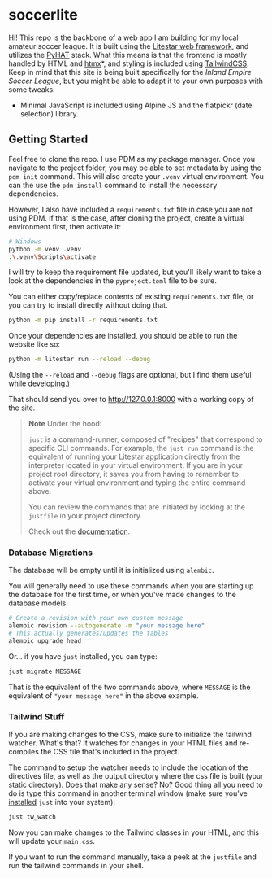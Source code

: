 # soccerlite

Hi! This repo is the backbone of a web app I am building for my local amateur soccer league. It is built using the [Litestar web framework](https://litestar.dev), and utilizes the [PyHAT](https://github.com/PyHAT-stack/awesome-python-htmx) stack. What this means is that the frontend is mostly handled by HTML and [htmx](https://htmx.org)*, and styling is included using [TailwindCSS](https://tailwindcss.com). Keep in mind that this site is being built specifically for the _Inland Empire Soccer League_, but you might be able to adapt it to your own purposes with some tweaks.

* Minimal JavaScript is included using Alpine JS and the flatpickr (date selection) library.

## Getting Started

Feel free to clone the repo. I use PDM as my package manager. Once you navigate to the project folder, you may be able to set metadata by using the `pdm init` command. This will also create your `.venv` virtual environment. You can the use the `pdm install` command to install the necessary dependencies.

However, I also have included a `requirements.txt` file in case you are not using PDM. If that is the case, after cloning the project, create a virtual environment first, then activate it:

```sh
# Windows
python -m venv .venv
.\.venv\Scripts\activate 
```

I will try to keep the requirement file updated, but you'll likely want to take a look at the dependencies in the `pyproject.toml` file to be sure.

You can either copy/replace contents of existing `requirements.txt` file, or you can try to install directly without doing that.

```sh
python -m pip install -r requirements.txt
```

Once your dependencies are installed, you should be able to run the website like so:

```sh
python -m litestar run --reload --debug
```
(Using the `--reload` and `--debug` flags are optional, but I find them useful while developing.)

That should send you over to http://127.0.0.1:8000 with a working copy of the site.

>**Note** Under the hood:
>
> `just` is a command-runner, composed of "recipes" that correspond to specific CLI commands. For example, the `just run` command is the equivalent of running your Litestar application directly from the interpreter located in your virtual environment. If you are in your project root directory, it saves you from having to remember to activate your virtual environment and typing the entire command above.
>
> You can review the commands that are initiated by looking at the `justfile` in your project directory.
>
>Check out the [documentation](https://just.systems/man/en/).

### Database Migrations

The database will be empty until it is initialized using `alembic`.

You will generally need to use these commands when you are starting up the database for the first time, or when you've made changes to the database models.

```sh
# Create a revision with your own custom message
alembic revision --autogenerate -m "your message here"
# This actually generates/updates the tables
alembic upgrade head
```

Or... if you have `just` installed, you can type:

```sh
just migrate MESSAGE
```
That is the equivalent of the two commands above, where `MESSAGE` is the equivalent of `"your message here"` in the above example.

### Tailwind Stuff

If you are making changes to the CSS, make sure to initialize the tailwind watcher. What's that? It watches for changes in your HTML files and re-compiles the CSS file that's included in the project.

The command to setup the watcher needs to include the location of the directives file, as well as the output directory where the css file is built (your static directory). Does that make any sense? No? Good thing all you need to do is type this command in another terminal window (make sure you've [installed](https://just.systems/man/en/chapter_3.html) `just` into your system):

```sh
just tw_watch
```

Now you can make changes to the Tailwind classes in your HTML, and this will update your `main.css`.

If you want to run the command manually, take a peek at the `justfile` and run the tailwind commands in your shell.